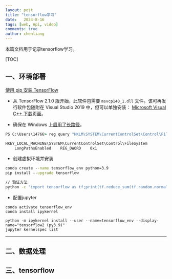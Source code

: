 ```yaml
---
layout: post
title: "tensorflow学习"
date:   2024-8-16
tags: [web, Api, video]
comments: true
author: chenliang
---
```


本篇文档用于记录tensorflow学习。

<!-- more -->

[TOC]

## 一、环境部署

[使用 pip 安装 TensorFlow](https://www.tensorflow.org/install/pip?hl=zh-cn)

- 从 TensorFlow 2.1.0 版开始，此软件包需要 `msvcp140_1.dll` 文件。该可再发行软件包随附在 Visual Studio 2019 中，但可以单独安装： [Microsoft Visual C++ 下载](https://support.microsoft.com/help/2977003/the-latest-supported-visual-c-downloads)页面。

  

- 确保在 Windows 上[启用了长路径](https://superuser.com/questions/1119883/windows-10-enable-ntfs-long-paths-policy-option-missing)。

```cmd
PS C:\Users\14766> reg query "HKLM\SYSTEM\CurrentControlSet\Control\FileSystem" /v LongPathsEnabled

HKEY_LOCAL_MACHINE\SYSTEM\CurrentControlSet\Control\FileSystem
    LongPathsEnabled    REG_DWORD    0x1
```



- 创建虚拟环境并安装

```cmd
conda create --name tensorflow_env python=3.9
pip install --upgrade tensorflow

// 验证方法
python -c "import tensorflow as tf;print(tf.reduce_sum(tf.random.normal([1000, 1000])))"
```



- 配置jupyter

```vmd
conda activate tensorflow_env
conda install ipykernel
 
python -m ipykernel install --user --name=tensorflow_env --display-name="tensorflow2 (py3.9)"
jupyter kernelspec list 
```

-------

## 二、数据处理



## 三、tensorflow
